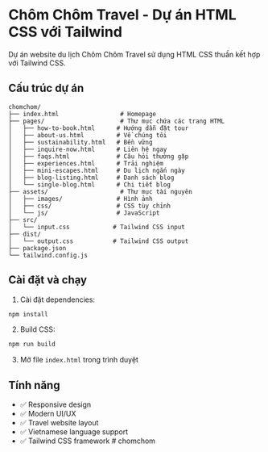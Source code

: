 # Chôm Chôm Travel - Dự án HTML CSS với Tailwind

Dự án website du lịch Chôm Chôm Travel sử dụng HTML CSS thuần kết hợp với Tailwind CSS.

## Cấu trúc dự án

```
chomchom/
├── index.html                 # Homepage
├── pages/                     # Thư mục chứa các trang HTML
│   ├── how-to-book.html      # Hướng dẫn đặt tour
│   ├── about-us.html         # Về chúng tôi
│   ├── sustainability.html   # Bền vững
│   ├── inquire-now.html      # Liên hệ ngay
│   ├── faqs.html             # Câu hỏi thường gặp
│   ├── experiences.html      # Trải nghiệm
│   ├── mini-escapes.html     # Du lịch ngắn ngày
│   ├── blog-listing.html     # Danh sách blog
│   └── single-blog.html      # Chi tiết blog
├── assets/                    # Thư mục tài nguyên
│   ├── images/               # Hình ảnh
│   ├── css/                  # CSS tùy chỉnh
│   └── js/                   # JavaScript
├── src/
│   └── input.css            # Tailwind CSS input
├── dist/
│   └── output.css           # Tailwind CSS output
├── package.json
└── tailwind.config.js
```

## Cài đặt và chạy

1. Cài đặt dependencies:
```bash
npm install
```

2. Build CSS:
```bash
npm run build
```

3. Mở file `index.html` trong trình duyệt

## Tính năng

- ✅ Responsive design
- ✅ Modern UI/UX
- ✅ Travel website layout
- ✅ Vietnamese language support
- ✅ Tailwind CSS framework #   c h o m c h o m  
 